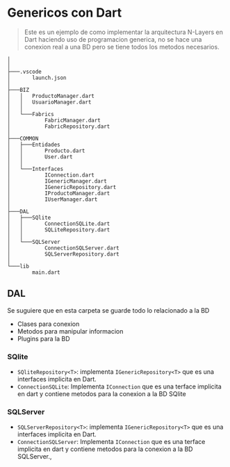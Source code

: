# Genericos con Dart

> Este es un ejemplo de como implementar la arquitectura N-Layers en Dart haciendo uso de programacion generica, no se hace una conexion real a una BD pero se tiene todos los metodos necesarios.

```
│ 
│   
├───.vscode
│       launch.json
│       
├───BIZ
│   │   ProductoManager.dart
│   │   UsuarioManager.dart
│   │   
│   └───Fabrics
│           FabricManager.dart
│           FabricRepository.dart
│
├───COMMON
│   ├───Entidades
│   │       Producto.dart
│   │       User.dart
│   │       
│   └───Interfaces
│           IConnection.dart
│           IGenericManager.dart
│           IGenericRepository.dart
│           IProductoManager.dart
│           IUserManager.dart
│
├───DAL
│   ├───SQlite
│   │       ConnectionSQLite.dart
│   │       SQLiteRepository.dart
│   │
│   └───SQLServer
│           ConnectionSQLServer.dart
│           SQLServerRepository.dart
│
└───lib
        main.dart
```

## DAL

Se suguiere que en esta carpeta se guarde todo lo relacionado a la BD

* Clases para conexion
* Metodos para manipular informacion
* Plugins para la BD

### SQlite

* `SQliteRepository<T>`: implementa `IGenericRepository<T>` que es una interfaces implicita en Dart.
*  `ConnectionSQLite`: Implementa `IConnection` que es una terface implicita en dart y contiene metodos para la conexion a la BD SQlite

### SQLServer

* `SQLServerRepository<T>`: implementa `IGenericRepository<T>` que es una interfaces implicita en Dart.
*  `ConnectionSQLServer`: Implementa `IConnection` que es una terface implicita en dart y contiene metodos para la conexion a la BD SQLServer.,
